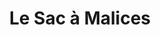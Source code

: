 ---
title: "Le Sac à Malices"
url: /saint-pierre-des-corps/le-sac-a-malices/
shop: Gebrauchtwaren
---